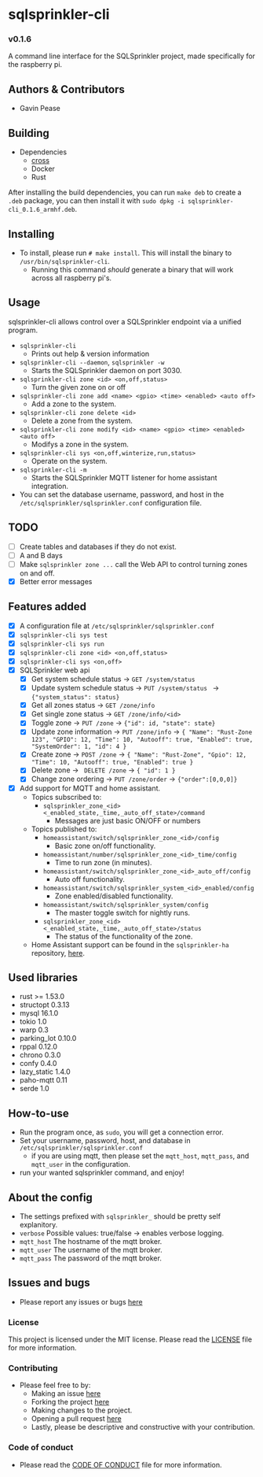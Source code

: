# sqlsprinkler-cli

### v0.1.6

A command line interface for the SQLSprinkler project, made specifically for the raspberry pi.

## Authors & Contributors

- Gavin Pease

## Building

* Dependencies
    - [cross](https://github.com/rust-embedded/cross)
    - Docker
    - Rust

After installing the build dependencies, you can run `make deb` to create a `.deb` package, you can
then install it with `sudo dpkg -i sqlsprinkler-cli_0.1.6_armhf.deb`.

## Installing

* To install, please run `# make install`. This will install the binary to `/usr/bin/sqlsprinkler-cli`.
    * Running this command _should_ generate a binary that will work across all raspberry pi's.

## Usage

sqlsprinkler-cli allows control over a SQLSprinkler endpoint via a unified program.

* `sqlsprinkler-cli`
    - Prints out help & version information
* `sqlsprinkler-cli --daemon`, `sqlsprinkler -w`
    - Starts the SQLSprinkler daemon on port 3030.
* `sqlsprinkler-cli zone <id> <on,off,status>`
    - Turn the given zone on or off
* `sqlsprinkler-cli zone add <name> <gpio> <time> <enabled> <auto off>`
    - Add a zone to the system.
* `sqlsprinkler-cli zone delete <id>`
    - Delete a zone from the system.
* `sqlsprinkler-cli zone modify <id> <name> <gpio> <time> <enabled> <auto off>`
    - Modifys a zone in the system.
* `sqlsprinkler-cli sys <on,off,winterize,run,status>`
    - Operate on the system.
* `sqlsprinkler-cli -m`
    - Starts the SQLSprinkler MQTT listener for home assistant integration.
* You can set the database username, password, and host in the `/etc/sqlsprinkler/sqlsprinkler.conf` configuration file.

## TODO

* [ ] Create tables and databases if they do not exist.
* [ ] A and B days
* [ ] Make `sqlsprinkler zone ...` call the Web API to control turning zones on and off.
* [x] Better error messages

## Features added

* [x] A configuration file at `/etc/sqlsprinkler/sqlsprinkler.conf`
* [x] `sqlsprinkler-cli sys test`
* [x] `sqlsprinkler-cli sys run`
* [x] `sqlsprinkler-cli zone <id> <on,off,status>`
* [x] `sqlsprinkler-cli sys <on,off>`
* [x] SQLSprinkler web api
    * [x] Get system schedule status → `GET /system/status`
    * [x] Update system schedule status → `PUT /system/status ` → `{"system_status": status}`
    * [x] Get all zones status → `GET /zone/info`
    * [x] Get single zone status → `GET /zone/info/<id>`
    * [x] Toggle zone → `PUT /zone` → `{"id": id, "state": state}`
    * [x] Update zone information → `PUT /zone/info` → `{
      "Name": "Rust-Zone 123",
      "GPIO": 12,
      "Time": 10,
      "Autooff": true,
      "Enabled": true,
      "SystemOrder": 1,
      "id": 4 }`
    * [x] Create zone → `POST /zone` → `{
      "Name": "Rust-Zone",
      "Gpio": 12,
      "Time": 10,
      "Autooff": true,
      "Enabled": true }`
    * [x] Delete zone → ` DELETE /zone` → `{
      "id": 1 }`
    * [x] Change zone ordering → `PUT /zone/order` → `{"order":[0,0,0]}`
* [x] Add support for MQTT and home assistant.
    * Topics subscribed to:
        * `sqlsprinkler_zone_<id><_enabled_state,_time,_auto_off_state>/command`
            * Messages are just basic ON/OFF or numbers
    * Topics published to:
        * `homeassistant/switch/sqlsprinkler_zone_<id>/config`
            * Basic zone on/off functionality.
        * `homeassistant/number/sqlsprinkler_zone_<id>_time/config`
            * Time to run zone (in minutes).
        * `homeassistant/switch/sqlsprinkler_zone_<id>_auto_off/config`
            * Auto off functionality.
        * `homeassistant/switch/sqlsprinkler_system_<id>_enabled/config`
            * Zone enabled/disabled functionality.
        * `homeassistant/switch/sqlsprinkler_system/config`
            * The master toggle switch for nightly runs.
        * `sqlsprinkler_zone_<id><_enabled_state,_time,_auto_off_state>/status`
            * The status of the functionality of the zone.
    * Home Assistant support can be found in the `sqlsprinkler-ha`
      repository, [here](https://github.com/GT3CH1/sqlsprinkler-ha).

## Used libraries

* rust >= 1.53.0
* structopt 0.3.13
* mysql 16.1.0
* tokio 1.0
* warp 0.3
* parking_lot 0.10.0
* rppal 0.12.0
* chrono 0.3.0
* confy 0.4.0
* lazy_static 1.4.0
* paho-mqtt 0.11
* serde 1.0

## How-to-use

* Run the program once, as `sudo`, you will get a connection error.
* Set your username, password, host, and database in `/etc/sqlsprinkler/sqlsprinkler.conf`
    * if you are using mqtt, then please set the `mqtt_host`, `mqtt_pass`, and `mqtt_user` in the configuration.
* run your wanted sqlsprinkler command, and enjoy!

## About the config

- The settings prefixed with `sqlsprinkler_` should be pretty self explanitory.
- `verbose` Possible values: true/false → enables verbose logging.
- `mqtt_host` The hostname of the mqtt broker.
- `mqtt_user` The username of the mqtt broker.
- `mqtt_pass` The password of the mqtt broker.

## Issues and bugs

* Please report any issues or bugs [here](https://github.com/GT3CH1/sqlsprinkler-cli/issues)

### License

This project is licensed under the MIT license. Please read the [LICENSE](LICENSE) file for more information.

### Contributing

* Please feel free to by:
    - Making an issue [here](https://github.com/GT3CH1/sqlsprinkler-cli/issues)
    - Forking the project [here](https://github.com/GT3CH1/sqlsprinkler-cli)
    - Making changes to the project.
    - Opening a pull request [here](https://github.com/GT3CH1/sqlsprinkler-cli/pulls)
    - Lastly, please be descriptive and constructive with your contribution.

### Code of conduct

* Please read the [CODE OF CONDUCT](CODE_OF_CONDUCT) file for more information.